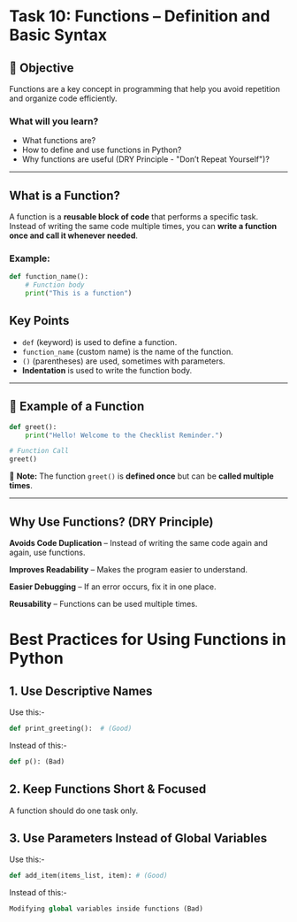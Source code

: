 # Task 10: Functions – Definition and Basic Syntax

## 🎯 Objective  
Functions are a key concept in programming that help you avoid repetition and organize code efficiently.  

### **What will you learn?**  
- What functions are?  
- How to define and use functions in Python?  
- Why functions are useful (DRY Principle - "Don’t Repeat Yourself")?  

---

##  What is a Function?  
A function is a **reusable block of code** that performs a specific task.  
Instead of writing the same code multiple times, you can **write a function once and call it whenever needed**.  

### **Example:**  
```python
def function_name():
    # Function body
    print("This is a function")
```
##  Key Points  

- `def` (keyword) is used to define a function.  
- `function_name` (custom name) is the name of the function.  
- `()` (parentheses) are used, sometimes with parameters.  
- **Indentation** is used to write the function body.  

---

## 📌 Example of a Function  
```python
def greet():
    print("Hello! Welcome to the Checklist Reminder.")

# Function Call
greet()
```
🔹 **Note:** The function `greet()` is **defined once** but can be **called multiple times**.  

---

##  Why Use Functions? (DRY Principle)  

 **Avoids Code Duplication** – Instead of writing the same code again and again, use functions.  

 **Improves Readability** – Makes the program easier to understand.  

 **Easier Debugging** – If an error occurs, fix it in one place.  

 **Reusability** – Functions can be used multiple times.  

# Best Practices for Using Functions in Python

## 1. Use Descriptive Names

Use this:-  
```python
def print_greeting():  # (Good)
```
 Instead of this:-
```python
def p(): (Bad)
```
## 2. Keep Functions Short & Focused

A function should do one task only.

## 3. Use Parameters Instead of Global Variables

Use this:-  
```python
def add_item(items_list, item): # (Good)
```
Instead of this:-
```python
Modifying global variables inside functions (Bad)
 ```
